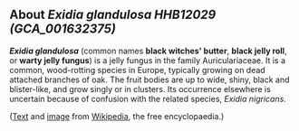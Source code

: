 About *Exidia glandulosa HHB12029 (GCA\_001632375)* 
---------------------------------------------------



***Exidia glandulosa*** (common names **black witches\' butter**,
**black jelly roll**, or **warty jelly fungus**) is a jelly fungus in
the family Auriculariaceae. It is a common, wood-rotting species in
Europe, typically growing on dead attached branches of oak. The fruit
bodies are up to wide, shiny, black and blister-like, and grow singly or
in clusters. Its occurrence elsewhere is uncertain because of confusion
with the related species, *Exidia nigricans*.

([Text](http://en.wikipedia.org/wiki/Exidia_glandulosa) and
[image](https://commons.wikimedia.org/wiki/File:Exidia_glandulosa_74739.jpg)
from [Wikipedia](http://en.wikipedia.org/), the free encyclopaedia.)
